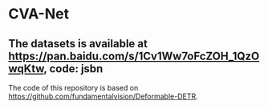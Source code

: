 # CVA-Net
## The datasets is available at https://pan.baidu.com/s/1Cv1Ww7oFcZOH_1QzOwqKtw, code: jsbn
The code of this repository is based on
https://github.com/fundamentalvision/Deformable-DETR.